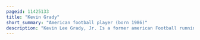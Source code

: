 ```yaml
---
pageid: 11425133
title: "Kevin Grady"
short_summary: "American football player (born 1986)"
description: "Kevin Lee Grady, Jr. Is a former american Football running back. During the 2009 ncaa Division I fbs Football Season he completed his athletic Eligibility for the michigan Wolverines Football Team. He began his michigan Career as a Tailback but was converted to a Fullback. He has also played for the Indoor Football League Chicago Slaughter."
---
```

